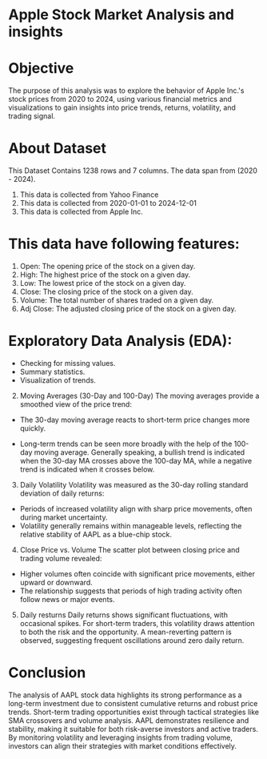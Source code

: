 #                                                    Apple Stock Market Analysis and insights
# Objective
The purpose of this analysis was to explore the behavior of Apple Inc.'s stock prices from 2020 to 2024, using various financial metrics and visualizations to gain insights into price trends, returns, volatility, and trading signal.

# About Dataset
This Dataset Contains 1238 rows and 7 columns. The data span from (2020 - 2024).
1. This data is collected from Yahoo Finance
2. This data is collected from 2020-01-01 to 2024-12-01
3. This data is collected from Apple Inc.

# This data have following features:
1. Open: The opening price of the stock on a given day.
2. High: The highest price of the stock on a given day.
3. Low: The lowest price of the stock on a given day.
4. Close: The closing price of the stock on a given day.
5. Volume: The total number of shares traded on a given day.
6. Adj Close: The adjusted closing price of the stock on a given day.

# Exploratory Data Analysis (EDA):
- Checking for missing values.
- Summary statistics.
- Visualization of trends.



2. Moving Averages (30-Day and 100-Day)
The moving averages provide a smoothed view of the price trend:
- The 30-day moving average reacts to short-term price changes more quickly.

- Long-term trends can be seen more broadly with the help of the 100-day moving average.
  Generally speaking, a bullish trend is indicated when the 30-day MA crosses above the 100-day MA, while a negative trend is indicated when it crosses below.

3. Daily Volatility
Volatility was measured as the 30-day rolling standard deviation of daily returns:
- Periods of increased volatility align with sharp price movements, often during market uncertainty.
- Volatility generally remains within manageable levels, reflecting the relative stability of AAPL as a blue-chip stock. 

4. Close Price vs. Volume
The scatter plot between closing price and trading volume revealed:
- Higher volumes often coincide with significant price movements, either upward or downward.
- The relationship suggests that periods of high trading activity often follow news or major events.

5.  Daily resturns
Daily returns shows significant fluctuations, with occasional spikes. For short-term traders, this volatility draws attention to both the risk and the opportunity. A mean-reverting pattern is observed, suggesting frequent oscillations around zero daily return.

# Conclusion

The analysis of AAPL stock data highlights its strong performance as a long-term investment due to consistent cumulative returns and robust price trends. Short-term trading opportunities exist through tactical strategies like SMA crossovers and volume analysis. AAPL demonstrates resilience and stability, making it suitable for both risk-averse investors and active traders. By monitoring volatility and leveraging insights from trading volume, investors can align their strategies with market conditions effectively.
